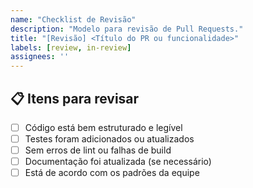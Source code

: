 ```yaml
---
name: "Checklist de Revisão"
description: "Modelo para revisão de Pull Requests."
title: "[Revisão] <Título do PR ou funcionalidade>"
labels: [review, in-review]
assignees: ''
---
```


## 📋 Itens para revisar
- [ ] Código está bem estruturado e legível
- [ ] Testes foram adicionados ou atualizados
- [ ] Sem erros de lint ou falhas de build
- [ ] Documentação foi atualizada (se necessário)
- [ ] Está de acordo com os padrões da equipe